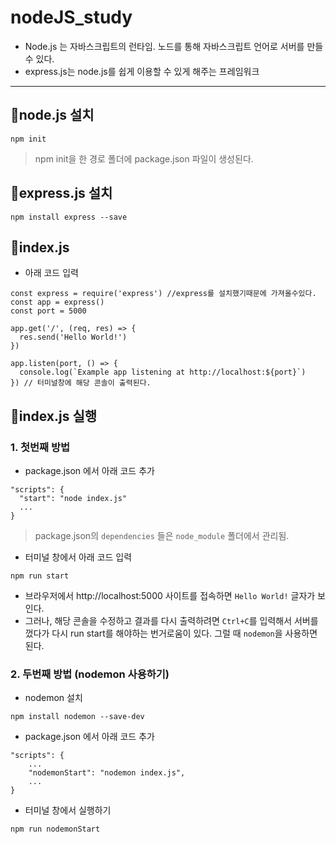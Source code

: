 # nodeJS_study

- Node.js 는 자바스크립트의 런타임.
  노드를 통해 자바스크립트 언어로 서버를 만들 수 있다.
- express.js는 node.js를 쉽게 이용할 수 있게 해주는 프레임워크

---

## 📌node.js 설치

```
npm init
```

> npm init을 한 경로 폴더에 package.json 파일이 생성된다.

## 📌express.js 설치

```
npm install express --save
```

## 📌index.js

- 아래 코드 입력

```
const express = require('express') //express를 설치했기때문에 가져올수있다.
const app = express()
const port = 5000

app.get('/', (req, res) => {
  res.send('Hello World!')
})

app.listen(port, () => {
  console.log(`Example app listening at http://localhost:${port}`)
}) // 터미널창에 해당 콘솔이 출력된다.
```

## 📌index.js 실행

### 1. 첫번째 방법

- package.json 에서 아래 코드 추가

```
"scripts": {
  "start": "node index.js"
  ...
}
```

> package.json의 `dependencies` 들은 `node_module` 폴더에서 관리됨.

- 터미널 창에서 아래 코드 입력

```
npm run start
```

- 브라우저에서 http://localhost:5000 사이트를 접속하면 `Hello World!` 글자가 보인다.
- 그러나, 해당 콘솔을 수정하고 결과를 다시 출력하려면 `Ctrl+C`를 입력해서 서버를 껐다가 다시 run start를 해야하는 번거로움이 있다. 그럴 때 `nodemon`을 사용하면 된다.

### 2. 두번째 방법 (nodemon 사용하기)

- nodemon 설치

```
npm install nodemon --save-dev
```

- package.json 에서 아래 코드 추가

```
"scripts": {
    ...
    "nodemonStart": "nodemon index.js",
    ...
}
```

- 터미널 창에서 실행하기

```
npm run nodemonStart
```
